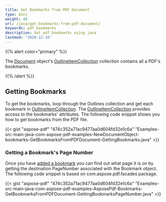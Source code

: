 ```yaml
---
title: Get Bookmarks from PDF Document
type: docs
weight: 40
url: /java/get-bookmarks-from-pdf-document/
keywords: pdf bookmarks
description: Get pdf bookmarks using java
lastmod: "2020-12-16"
---
```


{{% alert color="primary" %}}

The [Document](https://apireference.aspose.com/java/pdf/com.aspose.pdf/Document) object's [OutlineItemCollection](https://apireference.aspose.com/java/pdf/com.aspose.pdf/OutlineItemCollection) collection contains all a PDF's bookmarks.

{{% /alert %}}
## **Getting Bookmarks**
To get the bookmarks, loop through the Outlines collection and get each bookmark in [OutlineItemCollection](https://apireference.aspose.com/java/pdf/com.aspose.pdf/OutlineCollection). The [OutlineItemCollection](https://apireference.aspose.com/java/pdf/com.aspose.pdf/OutlineCollection) provides access to the bookmarks' attributes. The following code snippet shows you how to get bookmarks from the PDF file.

{{< gist "aspose-pdf" "474c352a71ac9477aa0d604fd32e1c6a" "Examples-src-main-java-com-aspose-pdf-examples-NewDocumentObject-bookmarks-GetBookmarksFromPDFDocument-GettingBookmarks.java" >}}


### **Getting a Bookmark's Page Number**
Once you have [added a bookmark](/pdf/java/add-a-bookmark-to-a-pdf-document/) you can find out what page it is on by getting the destination PageNumber associated with the Bookmark object. The following code snippet is based on com.aspose.pdf.facades package.

{{< gist "aspose-pdf" "474c352a71ac9477aa0d604fd32e1c6a" "Examples-src-main-java-com-aspose-pdf-examples-AsposePdf-Bookmarks-GetBookmarksFromPDFDocument-GettingBookmarksPageNumber.java" >}}

